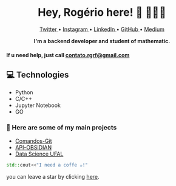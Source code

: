 <h1 align="center" style="font-weight: bold;">  Hey, Rogério here! 👋 👨🏻‍💻</h1>

<p align="center">
 <a href="https://twitter.com/__Sisifo"> Twitter </a> • 
 <a href="https://www.instagram.com/rogerio.py/"> Instagram </a> • 
  <a href="linkedin.com/in/rogério-filho"> LinkedIn </a> •
 <a href="https://github.com/rogeri0-filho"> GitHub </a> •
 <a href="https://medium.com/@rogeriofilho63)"> Medium </a>
</p>

<p align="center">
    <b>I'm a backend developer and student of mathematic.</b>
</p>

#### If u need help, just call contato.rgrf@gmail.com

<h2 id="technologies">💻 Technologies</h2>

- Python
- C/C++
- Jupyter Notebook
- GO

<h3> 🔽 Here are some of my main projects </h3>

- [Comandos-Git](https://github.com/rogeri0-filho/Comandos-Git)
- [API-OBSIDIAN](https://github.com/rogeri0-filho/API-OBSIDIAN)
- [Data Science UFAL](https://github.com/rogeri0-filho/DataScience-UFAL)


```cpp
std::cout<<"I need a coffe ☕!"
```


you can leave a star by clicking [here](https://github.com/rogeri0-filho/rogeriof.com).
